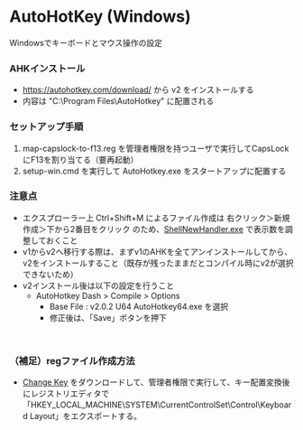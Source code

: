 
# AutoHotKey (Windows)

Windowsでキーボードとマウス操作の設定


### AHKインストール

- https://autohotkey.com/download/ から v2 をインストールする
- 内容は "C:\Program Files\AutoHotkey" に配置される


### セットアップ手順

1. map-capslock-to-f13.reg を管理者権限を持つユーザで実行してCapsLockにF13を割り当てる（要再起動）
2. setup-win.cmd を実行して AutoHotkey.exe をスタートアップに配置する

### 注意点

- エクスプローラー上 Ctrl+Shift+M によるファイル作成は 右クリック＞新規作成＞下から2番目をクリック のため、[ShellNewHandler.exe](https://sourceforge.net/projects/shellnewhandler/) で表示数を調整しておくこと
- v1からv2へ移行する際は、まずv1のAHKを全てアンインストールしてから、v2をインストールすること（既存が残ったままだとコンパイル時にv2が選択できないため）
- v2インストール後は以下の設定を行うこと
  - AutoHotkey Dash > Compile > Options
    - Base File : v2.0.2 U64 AutoHotkey64.exe を選択
    - 修正後は、「Save」ボタンを押下



<br>

### （補足）regファイル作成方法

- [Change Key](https://forest.watch.impress.co.jp/library/software/changekey/) をダウンロードして、管理者権限で実行して、キー配置変換後にレジストリエディタで「HKEY_LOCAL_MACHINE\SYSTEM\CurrentControlSet\Control\Keyboard Layout」をエクスポートする。

